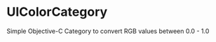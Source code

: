 UIColorCategory
===============

Simple Objective-C Category to convert RGB values between 0.0 - 1.0 
